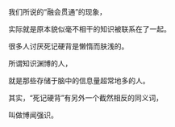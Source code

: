 ﻿我们所说的“融会贯通”的现象，

实际就是原本貌似毫不相干的知识被联系在了一起。

很多人讨厌死记硬背是懒惰而肤浅的。

所谓知识渊博的人，

就是那些存储于脑中的信息量超常地多的人。

其实，“死记硬背”有另外一个截然相反的同义词，

叫做博闻强识。